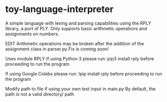 # toy-language-interpreter
A simple language with lexing and parsing capabilities using the RPLY library, a port of PLY. Only supports basic arithmetic operations and assignments on numbers. 

EDIT
Arithmetic operations may be broken after the addition of the assignment class in parser.py
Fix is coming soon!

Uses module RPLY
If using Python 3
please run: pip3 install rply
before proceeding to run the program

If using Google Colabs
please run: !pip install rply
before proceeding to run the program

Modify path to file if using your own test input in main.py
By default, the path is not a valid directory/ path
